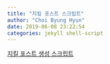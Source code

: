 ```yaml
---
title: "지킬 포스트 스크립트"
author: "Choi Byung Hyun"
date: 2019-06-08 23:22:54
categories: jekyll shell-script
---
```



[지킬 포스트 생성 스크립트](https://gist.github.com/feryll/41a6dd9fc296aacb30c47b2b8eed997e)

